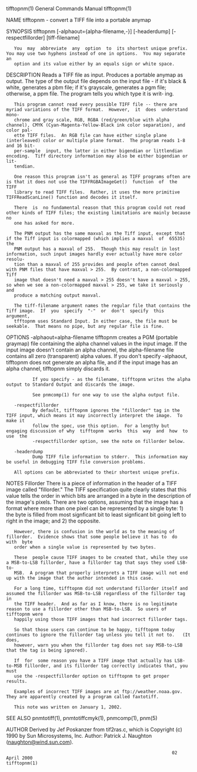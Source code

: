 tifftopnm(1)                                                  General Commands Manual                                                 tifftopnm(1)

NAME
       tifftopnm - convert a TIFF file into a portable anymap

SYNOPSIS
       tifftopnm [-alphaout={alpha-filename,-}] [-headerdump] [-respectfillorder] [tiff-filename]

       You  may  abbreviate  any  option  to  its shortest unique prefix.  You may use two hyphens instead of one in options.  You may separate an
       option and its value either by an equals sign or white space.

DESCRIPTION
       Reads a TIFF file as input.  Produces a portable anymap as output.  The type of the output file depends on the input file - if it's black &
       white,  generates a pbm file; if it's grayscale, generates a pgm file; otherwise, a ppm file.  The program tells you which type it is writ‐
       ing.

       This program cannot read every possible TIFF file -- there are myriad variations of the TIFF format.  However,  it  does  understand  mono‐
       chrome and gray scale, RGB, RGBA (red/green/blue with alpha channel), CMYK (Cyan-Magenta-Yellow-Black ink color separation), and color pal‐
       ette TIFF files.  An RGB file can have either single plane (interleaved) color or multiple plane format.  The program reads 1-8 and 16 bit-
       per-sample  input, the latter in either bigendian or littlendian encoding.  Tiff directory information may also be either bigendian or lit‐
       tendian.

       One reason this program isn't as general as TIFF programs often are is that it does not use the TIFFRGBAImageGet()  function  of  the  TIFF
       library to read TIFF files.  Rather, it uses the more primitive TIFFReadScanLine() function and decodes it itself.

       There  is  no fundamental reason that this program could not read other kinds of TIFF files; the existing limitations are mainly because no
       one has asked for more.

       The PNM output has the same maxval as the Tiff input, except that if the Tiff input is colormapped (which implies a maxval  of  65535)  the
       PNM output has a maxval of 255.  Though this may result in lost information, such input images hardly ever actually have more color resolu‐
       tion than a maxval of 255 provides and people often cannot deal with PNM files that have maxval > 255.  By contrast, a non-colormapped Tiff
       image that doesn't need a maxval > 255 doesn't have a maxval > 255, so when we see a non-colormapped maxval > 255, we take it seriously and
       produce a matching output maxval.

       The tiff-filename argument names the regular file that contains the Tiff image.  If  you  specify  "-"  or  don't  specify  this  argument,
       tfftopnm uses Standard Input. In either case, the file must be seekable.  That means no pipe, but any regular file is fine.

OPTIONS
       -alphaout=alpha-filename
              tifftopnm  creates a PGM (portable graymap) file containing the alpha channel values in the input image.  If the input image doesn't
              contain an alpha channel, the alpha-filename file contains all zero (transparent) alpha values.  If  you  don't  specify  -alphaout,
              tifftopnm does not generate an alpha file, and if the input image has an alpha channel, tifftopnm simply discards it.

              If you specify - as the filename, tifftopnm writes the alpha output to Standard Output and discards the image.

              See pnmcomp(1) for one way to use the alpha output file.

       -respectfillorder
              By default, tifftopnm ignores the "fillorder" tag in the TIFF input, which means it may incorrectly interpret the image.  To make it
              follow the spec, use this option.  For a lengthy but engaging discussion of why  tifftopnm  works  this  way  and  how  to  use  the
              -respectfillorder option, see the note on fillorder below.

       -headerdump
              Dump TIFF file information to stderr.  This information may be useful in debugging TIFF file conversion problems.

       All options can be abbreviated to their shortest unique prefix.

NOTES
   Fillorder
       There  is  a  piece of information in the header of a TIFF image called "fillorder."  The TIFF specification quite clearly states that this
       value tells the order in which bits are arranged in a byte in the description of the image's pixels.  There are two options, assuming  that
       the  image  has  a  format where more than one pixel can be represented by a single byte: 1) the byte is filled from most signficant bit to
       least signficant bit going left to right in the image; and 2) the opposite.

       However, there is confusion in the world as to the meaning of fillorder.  Evidence shows that some people believe it has to  do  with  byte
       order when a single value is represented by two bytes.

       These  people cause TIFF images to be created that, while they use a MSB-to-LSB fillorder, have a fillorder tag that says they used LSB-to-
       MSB.  A program that properly interprets a TIFF image will not end up with the image that the author intended in this case.

       For a long time, tifftopnm did not understand fillorder itself and assumed the fillorder was MSB-to-LSB regardless of the fillorder tag  in
       the TIFF header.  And as far as I know, there is no legitimate reason to use a fillorder other than MSB-to-LSB.  So users of tifftopnm were
       happily using those TIFF images that had incorrect fillorder tags.

       So that those users can continue to be happy, tifftopnm today continues to ignore the fillorder tag unless you tell it not to.   (It  does,
       however, warn you when the fillorder tag does not say MSB-to-LSB that the tag is being ignored).

       If  for  some reason you have a TIFF image that actually has LSB-to-MSB fillorder, and its fillorder tag correctly indicates that, you must
       use the -respectfillorder option on tifftopnm to get proper results.

       Examples of incorrect TIFF images are at ftp://weather.noaa.gov.  They are apparently created by a program called faxtotiff.

       This note was written on January 1, 2002.

SEE ALSO
       pnmtotiff(1), pnmtotiffcmyk(1), pnmcomp(1), pnm(5)

AUTHOR
       Derived by Jef  Poskanzer  from  tif2ras.c,  which  is  Copyright  (c)  1990  by  Sun  Microsystems,  Inc.   Author:  Patrick  J.  Naughton
       (naughton@wind.sun.com).

                                                                   02 April 2000                                                      tifftopnm(1)
